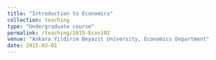 ```yaml
---
title: "Introduction to Economics"
collection: teaching
type: "Undergraduate course"
permalink: /teaching/2015-Econ102
venue: "Ankara Yildirim Beyazit University, Economics Department"
date: 2015-03-01
---
```

